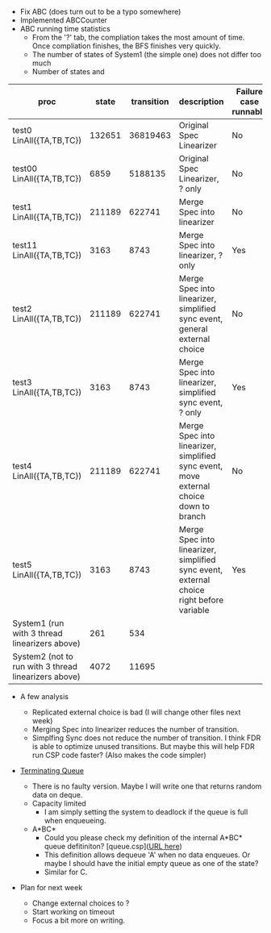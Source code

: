 - Fix ABC (does turn out to be a typo somewhere)
- Implemented ABCCounter
- ABC running time statistics
  - From the '?' tab, the compliation takes the most amount of time. Once compliation finishes, the BFS finishes very quickly.
  - The number of states of System1 (the simple one) does not differ too much
  - Number of states and 

|proc|state|transition|description|Failure case runnable|
|-|-|-|-|-|
|test0 LinAll({TA,TB,TC})|132651|36819463|Original Spec Linearizer|No|
|test00 LinAll({TA,TB,TC})|6859|5188135|Original Spec Linearizer, ? only|No|
|test1 LinAll({TA,TB,TC})|211189|622741|Merge Spec into linearizer|No|
|test11 LinAll({TA,TB,TC})|3163|8743|Merge Spec into linearizer, ? only|Yes|
|test2 LinAll({TA,TB,TC})|211189|622741|Merge Spec into linearizer, simplified sync event, general external choice|No|
|test3 LinAll({TA,TB,TC})|3163|8743|Merge Spec into linearizer, simplified sync event, ? only|Yes|
|test4 LinAll({TA,TB,TC})|211189|622741|Merge Spec into linearizer, simplified sync event, move external choice down to branch|No|
|test5 LinAll({TA,TB,TC})|3163|8743|Merge Spec into linearizer, simplified sync event, external choice right before variable|Yes|
|System1 (run with 3 thread linearizers above)|261|534||
|System2 (not to run with 3 thread linearizers above)|4072|11695||

- A few analysis
  - Replicated external choice is bad (I will change other files next week)
  - Merging Spec into linearizer reduces the number of transition.
  - Simplfing Sync does not reduce the number of transition. I think FDR is able to optimize unused transitions. But maybe this will help FDR run CSP code faster? (Also makes the code simpler)

- [Terminating Queue](https://github.com/ZZYSonny/Oxford-Year3Project/tree/main/csp/TerminatingQueue)
  - There is no faulty version. Maybe I will write one that returns random data on deque.
  - Capacity limited
    - I am simply setting the system to deadlock if the queue is full when enqueueing. 
  - A\*BC\*
    - Could you please check my definition of the internal A\*BC\* queue defitiniton? [queue.csp]([URL here](https://github.com/ZZYSonny/Oxford-Year3Project/blob/main/csp/TerminatingQueue/abc/queue.csp))
    - This definition allows dequeue 'A' when no data enqueues. Or maybe I should have the initial empty queue as one of the state? 
    - Similar for C.

- Plan for next week
  - Change external choices to ?
  - Start working on timeout
  - Focus a bit more on writing.